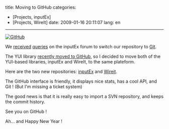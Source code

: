 title: Moving to GitHub
categories:
- [Projects, inputEx]
- [Projects, WireIt]
date: 2009-01-16 20:11:07
lang: en
---

[![GitHub](http://github.com/images/modules/header/logo.png)](http://github.com/)

We [received](http://groups.google.com/group/inputex/browse_thread/thread/7b3c7c6fe63175cb) [queries](http://groups.google.com/group/inputex/browse_thread/thread/cdde227e520b63e2#) on the inputEx forum to switch our repository to [Git](http://en.wikipedia.org/wiki/Git_(software)).

The YUI library [recently moved to GitHub](http://yuiblog.com/blog/2009/01/14/github/), so I decided to move both of the YUI-based libraries, inputEx and WireIt, to the same plateform.

Here are the two new repositories: [inputEx](http://github.com/neyric/inputex/tree/master "inputEx git repository") and [Wireit](http://github.com/neyric/wireit/tree/master "WireIt git repository").

The GitHub interface is friendly, it displays nice stats, has a cool API, and Git ! (But I'm missing a ticket system)

The good news is that it is really easy to import a SVN repository, and keeps the commit history.

See you on GitHub !

Ah... and Happy New Year !